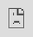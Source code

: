 ```yaml
---
layout: post
title: "WEI는 'IDENTITY: Challenge' 비주얼 포커스 영화로 첫 컴백에 대한 기대감을 높인다."
author: "undefined"
thumbnail: "https://www.allkpop.com/upload/2021/02/content/081015/thumb/1612797335_danisurst.jpg"
tags: 
---
```




<div class="video_wrapper" style="padding-top: 56.25%;">
    <iframe id="player" class="main_video" src="https://www.youtube.com/embed/4A5sOu70nQ4" width="100%" height="100%" frameborder="0" allowfullscreen="" style="display: block !important; position: absolute; top: 0px; left: 0px; width: 100%; height: 100%;"></iframe>
</div>


WEI가 첫 컴백을 준비하고 있습니다!

2월 9일, OUI 엔터테인먼트 보이 그룹은 두 번째 미니 앨범 `IDENTity: Challenge`의 발매를 앞두고 비주얼 포커스 영화를 공개했다. 영상 속 6명의 멤버 모두 완전히 다르지만 똑같이 놀라운 컨셉의 룩을 선사하며, 청키한 메탈 액세서리와 반짝이는 아이 메이크업을 통해 터프하면서도 기발한 아우라를 더한다.

한편, `IDENTITY: Challenge`는 2월 24일 개봉을 앞두고 있다.

위의 필름을 확인해 보세요!